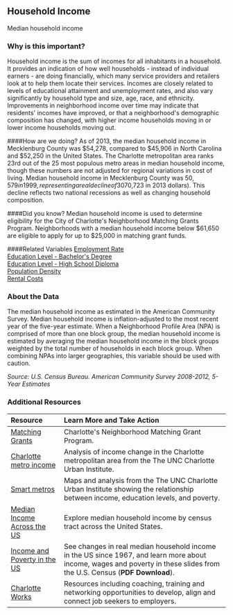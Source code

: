 ## Household Income 
Median household income

### Why is this important?
Household income is the sum of incomes for all inhabitants in a household. It provides an indication of how well households - instead of individual earners - are doing financially, which many service providers and retailers look at to help them locate their services. Incomes are closely related to levels of educational attainment and unemployment rates, and also vary significantly by household type and size, age, race, and ethnicity. Improvements in neighborhood income over time may indicate that residents' incomes have improved, or that a neighborhood's demographic composition has changed, with higher income households moving in or lower income households moving out.

####How are we doing?
As of 2013, the median household income in Mecklenburg County was $54,278, compared to $45,906 in North Carolina and $52,250 in the United States. The Charlotte metropolitan area ranks 23rd out of the 25 most populous metro areas in median household income, though these numbers are not adjusted for regional variations in cost of living. Median household income in Mecklenburg County was $50,579 in 1999, representing a real decline of 30% when adjusting for inflation, ($70,723 in 2013 dollars). This decline reflects two national recessions as well as changing household composition. 

####Did you know?
Median household income is used to determine eligibility for the City of Charlotte's Neighborhood Matching Grants Program. Neighborhoods with a median household income below $61,650 are eligible to apply for up to $25,000 in matching grant funds.

####Related Variables
<a href="javascript:void(0)" onclick="model.metricId = 'm38'">Employment Rate</a>  
<a href="javascript:void(0)" onclick="model.metricId = 'm20'">Education Level - Bachelor's Degree</a>  
<a href="javascript:void(0)" onclick="model.metricId = 'm39'">Education Level - High School Diploma</a>  
<a href="javascript:void(0)" onclick="model.metricId = 'm47'">Population Density</a>  
<a href="javascript:void(0)" onclick="model.metricId = 'm40'">Rental Costs</a>  

### About the Data
The median household income as estimated in the American Community Survey. Median household income is inflation-adjusted to the most recent year of the five-year estimate. When a Neighborhood Profile Area (NPA) is comprised of more than one block group, the median household income is estimated by averaging the median household income in the block groups weighted by the total number of households in each block group. When combining NPAs into larger geographies, this variable should be used with caution.  

_Source: U.S. Census Bureau. American Community Survey <span tabindex="1000" class="meta-definition" data-toggle="popover" data-title="Why 2008-2012 not 2012?" data-content="Data labeled 2008-2012 describe average conditions reported through the American Community Survey (ACS) during the period of January 2008 through December 2012. The Census collects ACS data from only a small sample of households every month. For reliable small-area estimates, the Census compiles five years of ACS data, which are used in the Quality of Life Explorer.">2008-2012</span>, 5-Year Estimates_

### Additional Resources
|Resource | Learn More and Take Action | 
|:--- | :--- |
|[Matching Grants](http://charmeck.org/city/charlotte/nbs/communityengagement/nmg/Pages/default.aspx)| Charlotte's Neighborhood Matching Grant Program.
|[Charlotte metro income](http://ui.uncc.edu/story/charlotte-metro-income-2013)| Analysis of income change in the Charlotte metropolitan area from the The UNC Charlotte Urban Institute.
|[Smart metros](http://ui.uncc.edu/story/education-poverty-income-charlotte-nc-census-2012)| Maps and analysis from the The UNC Charlotte Urban Institute showing the relationship between income, education levels, and poverty.
|[Median Income Across the US](http://project.wnyc.org/median-income-nation/#5/38.634/-95.889) |Explore median household income by census tract across the United States.
|[Income and Poverty in the US](http://www.census.gov/content/dam/Census/newsroom/press-kits/2014/20140916_ip_slides_plot_points.pdf) |See changes in real median household income in the US since 1967, and learn more about income, wages and poverty in these slides from the U.S. Census (**PDF Download**).
|[Charlotte Works](http://www.charlotteworks.com/)| Resources including coaching, training and networking opportunities to develop, align and connect job seekers to employers.

